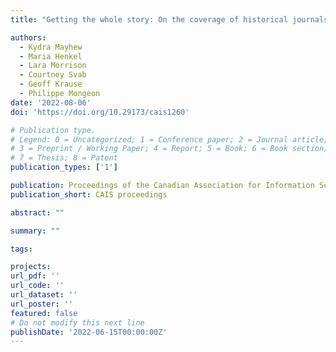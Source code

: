 ```yaml
---
title: "Getting the whole story: On the coverage of historical journals in Web of Science and Scopus"

authors:
  - Kydra Mayhew
  - Maria Henkel
  - Lara Morrison
  - Courtney Svab
  - Geoff Krause
  - Philippe Mongeon
date: '2022-08-06'
doi: 'https://doi.org/10.29173/cais1260'

# Publication type.
# Legend: 0 = Uncategorized; 1 = Conference paper; 2 = Journal article;
# 3 = Preprint / Working Paper; 4 = Report; 5 = Book; 6 = Book section;
# 7 = Thesis; 8 = Patent
publication_types: ['1']

publication: Proceedings of the Canadian Association for Information Science conference
publication_short: CAIS proceedings

abstract: ""

summary: ""

tags:

projects:
url_pdf: ''
url_code: ''
url_dataset: ''
url_poster: ''
featured: false
# Do not modify this next line
publishDate: '2022-06-15T00:00:00Z'
---
```

